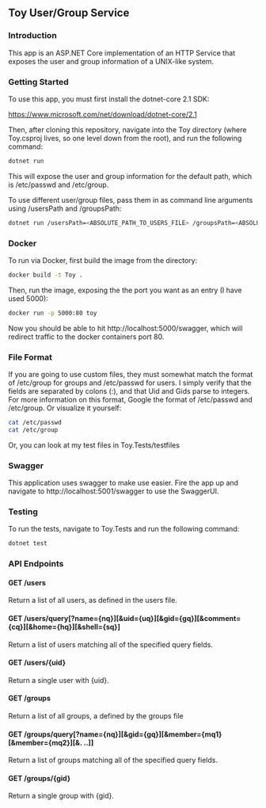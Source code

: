 ## Toy User/Group Service

### Introduction

This app is an ASP.NET Core implementation of an HTTP Service that exposes the user and group information of a UNIX-like system.

### Getting Started

To use this app, you must first install the dotnet-core 2.1 SDK:

https://www.microsoft.com/net/download/dotnet-core/2.1

Then, after cloning this repository, navigate into the Toy directory (where Toy.csproj lives, so one level down from the root), and run the following command:

```sh
dotnet run
```

This will expose the user and group information for the default path, which is /etc/passwd and /etc/group.

To use different user/group files, pass them in as command line arguments using /usersPath and /groupsPath:

```sh
dotnet run /usersPath=<ABSOLUTE_PATH_TO_USERS_FILE> /groupsPath=<ABSOLUTE_PATH_TO_GROUPS_FILE>
```

### Docker

To run via Docker, first build the image from the directory:

```sh
docker build -t Toy .
```

Then, run the image, exposing the the port you want as an entry (I have used 5000):

```sh
docker run -p 5000:80 toy
```

Now you should be able to hit http://localhost:5000/swagger, which will redirect traffic to the docker containers port 80.

### File Format

If you are going to use custom files, they must somewhat match the format of /etc/group for groups and /etc/passwd for users. I simply verify that the fields are separated by colons (:), and that Uid and Gids parse to integers. For more information on this format, Google the format of /etc/passwd and /etc/group. Or visualize it yourself:

```sh
cat /etc/passwd
cat /etc/group
```

Or, you can look at my test files in Toy.Tests/testfiles

### Swagger

This application uses swagger to make use easier. Fire the app up and navigate to http://localhost:5001/swagger to use the SwaggerUI.

### Testing

To run the tests, navigate to Toy.Tests and run the following command:

```sh
dotnet test
```

### API Endpoints

#### GET /users
Return a list of all users, as defined in the users file.

#### GET /users/query[?name={nq}][&uid={uq}][&gid={gq}][&comment={cq}][&home={hq}][&shell={sq}]
Return a list of users matching all of the specified query fields.

#### GET /users/{uid}
Return a single user with {uid}.

#### GET /groups
Return a list of all groups, a defined by the groups file

#### GET /groups/query[?name={nq}][&gid={gq}][&member={mq1}[&member={mq2}][&. ..]]
Return a list of groups matching all of the specified query fields. 

#### GET /groups/{gid}
Return a single group with {gid}.